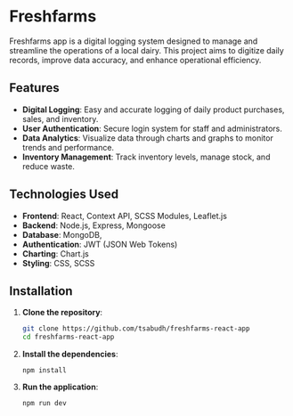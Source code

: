 # Freshfarms 

Freshfarms app is a digital logging system designed to manage and streamline the operations of a local dairy. This project aims to digitize daily records, improve data accuracy, and enhance operational efficiency.

## Features

-   **Digital Logging**: Easy and accurate logging of daily product purchases, sales, and inventory.
-   **User Authentication**: Secure login system for staff and administrators.
-   **Data Analytics**: Visualize data through charts and graphs to monitor trends and performance.
-   **Inventory Management**: Track inventory levels, manage stock, and reduce waste.

## Technologies Used

-   **Frontend**: React, Context API, SCSS Modules, Leaflet.js
-   **Backend**: Node.js, Express, Mongoose
-   **Database**: MongoDB,
-   **Authentication**: JWT (JSON Web Tokens)
-   **Charting**: Chart.js
-   **Styling**: CSS, SCSS

## Installation

1. **Clone the repository**:
    ```bash
    git clone https://github.com/tsabudh/freshfarms-react-app
    cd freshfarms-react-app
    ```
2. **Install the dependencies**:
    ```
    npm install
    ```
3. **Run the application**:
    ```
    npm run dev
    ```

